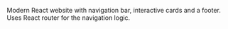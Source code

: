 Modern React website with navigation bar, interactive cards and a footer. Uses React router for the navigation logic.
